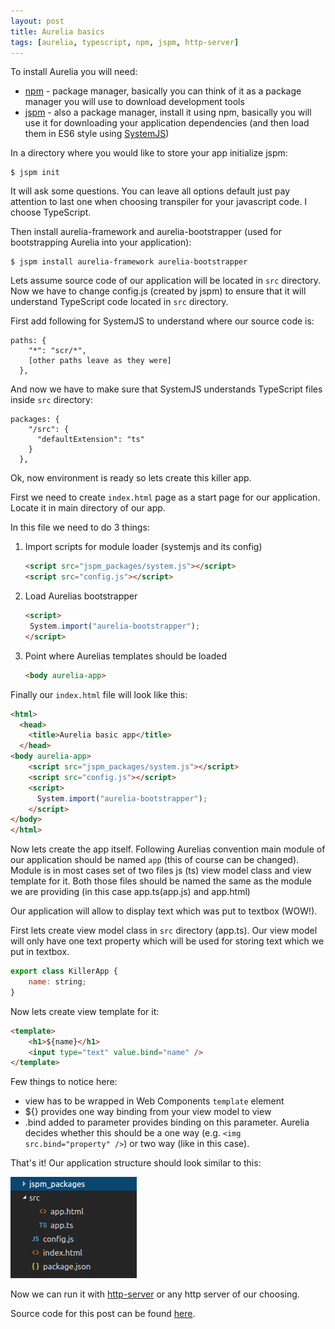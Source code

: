 ```yaml
---
layout: post
title: Aurelia basics
tags: [aurelia, typescript, npm, jspm, http-server]
---
```

To install Aurelia you will need:

*	[npm](https://www.npmjs.com/) - package manager, basically you can think of it as a package manager you will use to download development tools
*	[jspm](http://jspm.io/) - also a package manager, install it using npm, basically you will use it for downloading your application dependencies (and then load them in ES6 style using [SystemJS](https://github.com/systemjs/systemjs))

In a directory where you would like to store your app initialize jspm:

```
$ jspm init
```

It will ask some questions. You can leave all options default just pay attention to last one when choosing transpiler for your javascript code. I choose TypeScript.

Then install aurelia-framework and aurelia-bootstrapper (used for bootstrapping Aurelia into your application):

```
$ jspm install aurelia-framework aurelia-bootstrapper
```
Lets assume source code of our application will be located in `src` directory. Now we have to change config.js (created by jspm) to ensure that it will understand TypeScript code located in `src` directory.

First add following for SystemJS to understand where our source code is:

```
paths: {
    "*": "scr/*",
    [other paths leave as they were]
  },
```

And now we have to make sure that SystemJS understands TypeScript files inside `src` directory:


```
packages: {
    "/src": {
      "defaultExtension": "ts"
    }
  },
```

Ok, now environment is ready so lets create this killer app.

First we need to create `index.html` page as a start page for our application. Locate it in main directory of our app.

In this file we need to do 3 things:

1. Import scripts for module loader (systemjs and its config)

   ```html
   <script src="jspm_packages/system.js"></script>
   <script src="config.js"></script>
   ```

2. Load Aurelias bootstrapper

   ```html
   <script>
   	System.import("aurelia-bootstrapper");
   </script>
   ```

3. Point where Aurelias templates should be loaded

   ```html
   <body aurelia-app>
   ```

Finally our `index.html` file will look like this:

```html
<html>
  <head>
    <title>Aurelia basic app</title>
  </head>
<body aurelia-app>
    <script src="jspm_packages/system.js"></script>
    <script src="config.js"></script>
    <script>
      System.import("aurelia-bootstrapper");
    </script>
</body>
</html>
```

Now lets create the app itself. 
Following Aurelias convention main module of our application should be named `app` (this of course can be changed). Module is in most cases set of two files js (ts) view model class and view template for it. Both those files should be named the same as the module we are providing (in this case app.ts(app.js) and app.html)

Our application will allow to display text which was put to textbox (WOW!).

First lets create view model class in `src` directory (app.ts). Our view model will only have one text property which will be used for storing text which we put in textbox.

```javascript
export class KillerApp {
    name: string;
}
```

Now lets create view template for it:

```html
<template>
    <h1>${name}</h1>
    <input type="text" value.bind="name" />
</template>
```

Few things to notice here:

* view has to be wrapped in Web Components `template` element
* ${} provides one way binding from your view model to view
* .bind added to parameter provides binding on this parameter. Aurelia decides whether this should be a one way (e.g. `<img src.bind="property" />`) or two way (like in this case).

That's it! Our application structure should look similar to this:

![Application structure](/images/aurelia_basics/app_structure.png)

Now we can run it with [http-server](https://www.npmjs.com/package/http-server) or any http server of our choosing.

Source code for this post can be found [here](https://github.com/michaldziurowski/aurelia-typescript-basics).
